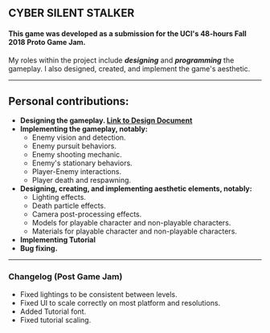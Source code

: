## CYBER SILENT STALKER
#### This game was developed as a submission for the UCI's 48-hours Fall 2018 Proto Game Jam.

My roles within the project include **_designing_** and **_programming_** the gameplay. I also designed, created, and implement the game's aesthetic.

---

## **Personal contributions:**
- **Designing the gameplay. [Link to Design Document](Design_Document.docx)**
- **Implementing the gameplay, notably:**
  - Enemy vision and detection.
  - Enemy pursuit behaviors.
  - Enemy shooting mechanic.
  - Enemy's stationary behaviors.
  - Player-Enemy interactions.
  - Player death and respawning.
- **Designing, creating, and implementing aesthetic elements, notably:**
  - Lighting effects.
  - Death particle effects.
  - Camera post-processing effects.
  - Models for playable character and non-playable characters.
  - Materials for playable character and non-playable characters.
- **Implementing Tutorial**
- **Bug fixing.**

---

### Changelog (Post Game Jam)
- Fixed lightings to be consistent between levels.
- Fixed UI to scale correctly on most platform and resolutions.
- Added Tutorial font.
- Fixed tutorial scaling.
